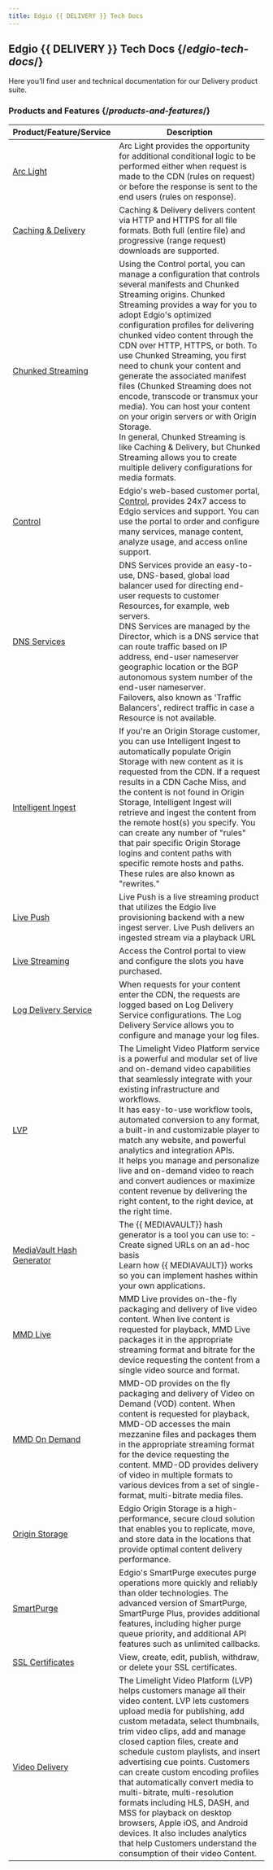 ```yaml
---
title: Edgio {{ DELIVERY }} Tech Docs
---
```


## Edgio {{ DELIVERY }} Tech Docs  {/*edgio-tech-docs*/}

Here you’ll find user and technical documentation for our Delivery product suite.

### Products and Features  {/*products-and-features*/}

| Product/Feature/Service | Description |
|---|---|
| [Arc Light](/delivery/control/configure/caching_and_delivery#arc_light)|Arc Light provides the opportunity for additional conditional logic to be performed either when request is made to the CDN (rules on request) or before the response is sent to the end users (rules on response). |
[Caching & Delivery](/delivery/control/configure/caching_and_delivery) | Caching & Delivery delivers content via HTTP and HTTPS for all file formats. Both full (entire file) and progressive (range request) downloads are supported.|
| [Chunked Streaming](/delivery/control/configure/chunked_streaming) | Using the Control portal, you can manage a configuration that controls several manifests and Chunked Streaming origins. Chunked Streaming provides a way for you to adopt Edgio's optimized configuration profiles for delivering chunked video content through the CDN over HTTP, HTTPS, or both. To use Chunked Streaming, you first need to chunk your content and generate the associated manifest files (Chunked Streaming does not encode, transcode or transmux your media). You can host your content on your origin servers or with Origin Storage. <br /> <Callout type="info">In general, Chunked Streaming is like Caching & Delivery, but Chunked Streaming allows you to create multiple delivery configurations for media formats.</Callout> |
|[Control](/delivery/control) | Edgio's web-based customer portal, [Control](https://control.llnw.com/), provides 24x7 access to Edgio services and support. You can use the portal to order and configure many services, manage content, analyze usage, and access online support.|
| [DNS Services](/delivery/control/configure/dns_services) | DNS Services provide an easy-to-use, DNS-based, global load balancer used for directing end-user requests to customer Resources, for example, web servers. <br /> DNS Services are managed by the Director, which is a DNS service that can route traffic based on IP address, end-user nameserver geographic location or the BGP autonomous system number of the end-user nameserver. <br /> Failovers, also known as 'Traffic Balancers', redirect traffic in case a Resource is not available.|
| [Intelligent Ingest](/delivery/control/configure/intelligent_ingest) | If you're an Origin Storage customer, you can use Intelligent Ingest to automatically populate Origin Storage with new content as it is requested from the CDN. If a request results in a CDN Cache Miss, and the content is not found in Origin Storage, Intelligent Ingest will retrieve and ingest the content from the remote host(s) you specify. You can create any number of "rules" that pair specific Origin Storage logins and content paths with specific remote hosts and paths. These rules are also known as "rewrites."|
|[Live Push](/deliver/video/live_push) |Live Push is a live streaming product that utilizes the Edgio live provisioning backend with a new ingest server. Live Push delivers an ingested stream via a playback URL |
| [Live Streaming](/delivery/control/configure/live_streaming)| Access the Control portal to view and configure the slots you have purchased.|
|[Log Delivery Service](/delivery/control/configure/log_delivery_service) | When requests for your content enter the CDN, the requests are logged based on Log Delivery Service configurations. The Log Delivery Service allows you to configure and manage your log files.|
|[LVP](/delivery/video/lvp) | The Limelight Video Platform service is a powerful and modular set of live and on-demand video capabilities that seamlessly integrate with your existing infrastructure and workflows. <br /> It has easy-to-use workflow tools, automated conversion to any format, a built-in and customizable player to match any website, and powerful analytics and integration APIs. <br /> It helps you manage and personalize live and on-demand video to reach and convert audiences or maximize content revenue by delivering the right content, to the right device, at the right time.|
|[MediaVault Hash Generator](/delivery/delivery/mediavault)| The {{ MEDIAVAULT}} hash generator is a tool you can use to: - Create signed URLs on an ad-hoc basis <br /> Learn how {{ MEDIAVAULT}} works so you can implement hashes within your own applications.|
|[MMD Live](/delivery/video/mmd_live) | MMD Live provides on-the-fly packaging and delivery of live video content. When live content is requested for playback, MMD Live packages it in the appropriate streaming format and bitrate for the device requesting the content from a single video source and format.|
| [MMD On Demand](/delivery/video/mmd_od) |MMD-OD provides on the fly packaging and delivery of Video on Demand (VOD) content. When content is requested for playback, MMD-OD accesses the main mezzanine files and packages them in the appropriate streaming format for the device requesting the content. MMD-OD provides delivery of video in multiple formats to various devices from a set of single-format, multi-bitrate media files. |
| [Origin Storage](/delivery/storage) | Edgio Origin Storage is a high-performance, secure cloud solution that enables you to replicate, move, and store data in the locations that provide optimal content delivery performance.|
|[SmartPurge](/delivery/delivery/smartpurge)| Edgio's SmartPurge executes purge operations more quickly and reliably than older technologies. The advanced version of SmartPurge, SmartPurge Plus, provides additional features, including higher purge queue priority, and additional API features such as unlimited callbacks.|
| [SSL Certificates](/delivery/delivery/ssl_certificates) | View, create, edit, publish, withdraw, or delete your SSL certificates. |
| [Video Delivery](/delivery/video) | The Limelight Video Platform (LVP) helps customers manage all their video content. LVP lets customers upload media for publishing, add custom metadata, select thumbnails, trim video clips, add and manage closed caption files, create and schedule custom playlists, and insert advertising cue points. Customers can create custom encoding profiles that automatically convert media to multi-bitrate, multi-resolution formats including HLS, DASH, and MSS for playback on desktop browsers, Apple iOS, and Android devices. It also includes analytics that help Customers understand the consumption of their video Content.|
